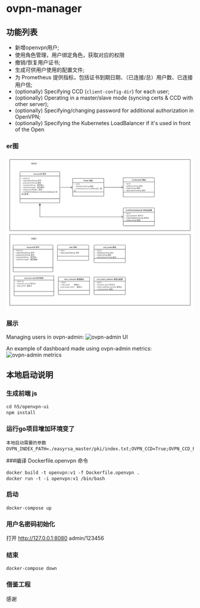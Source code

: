 # ovpn-manager

## 功能列表

* 新增openvpn用户;
* 使用角色管理，用户绑定角色，获取对应的权限
* 撤销/恢复用户证书;
* 生成可供用户使用的配置文件;
* 为 Prometheus 提供指标，包括证书到期日期、（已连接/总）用户数、已连接用户信;
* (optionally) Specifying CCD (`client-config-dir`) for each user;
* (optionally) Operating in a master/slave mode (syncing certs & CCD with other server);
* (optionally) Specifying/changing password for additional authorization in OpenVPN;
* (optionally) Specifying the Kubernetes LoadBalancer if it's used in front of the Open

### er图

![ovpn-admin UI](img/openvpn.png)

### 展示

Managing users in ovpn-admin:
![ovpn-admin UI](img/ovpn-admin-users.png)

An example of dashboard made using ovpn-admin metrics:
![ovpn-admin metrics](img/ovpn-admin-metrics.png)

## 本地启动说明
### 生成前端 js
```shell
cd h5/openvpn-ui
npm install
```
### 运行go项目增加环境变了
```shell
本地启动需要的参数
OVPN_INDEX_PATH=./easyrsa_master/pki/index.txt;OVPN_CCD=True;OVPN_CCD_PATH=./ccd_master;OVPN_AUTH=true;EASYRSA_PATH=./easyrsa_master;DB_PATH=./easyrsa_master/openvpn.db
```

###编译 Dockerfile.openvpn 命令
```shell
docker build -t openvpn:v1 -f Dockerfile.openvpn .
docker run -t -i openvpn:v1 /bin/bash
```

### 启动
```shell
docker-compose up
```

### 用户名密码初始化
打开 http://127.0.0.1:8080
admin/123456

### 结束
```shell
docker-compose down
```

### 借鉴工程
感谢
